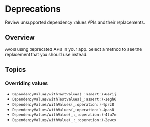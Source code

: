 # Deprecations

Review unsupported dependency values APIs and their replacements.

## Overview

Avoid using deprecated APIs in your app. Select a method to see the replacement that you should use
instead.

## Topics

### Overriding values

- ``DependencyValues/withTestValues(_:assert:)-6erij``
- ``DependencyValues/withTestValues(_:assert:)-1egh6``
- ``DependencyValues/withValues(_:operation:)-9prz8``
- ``DependencyValues/withValues(_:operation:)-4pas8``
- ``DependencyValues/withValue(_:_:operation:)-4lu7m``
- ``DependencyValues/withValue(_:_:operation:)-2ewcx``
